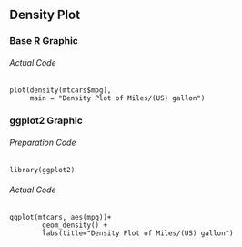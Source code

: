 ## Density Plot
### Base R Graphic
###### Actual Code
```
plot(density(mtcars$mpg),
     main = "Density Plot of Miles/(US) gallon")
```
### ggplot2 Graphic
###### Preparation Code
```
library(ggplot2)
```
###### Actual Code
```
ggplot(mtcars, aes(mpg))+
        geom_density() +
        labs(title="Density Plot of Miles/(US) gallon")
```
